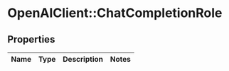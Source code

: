 # OpenAIClient::ChatCompletionRole

## Properties
Name | Type | Description | Notes
------------ | ------------- | ------------- | -------------

